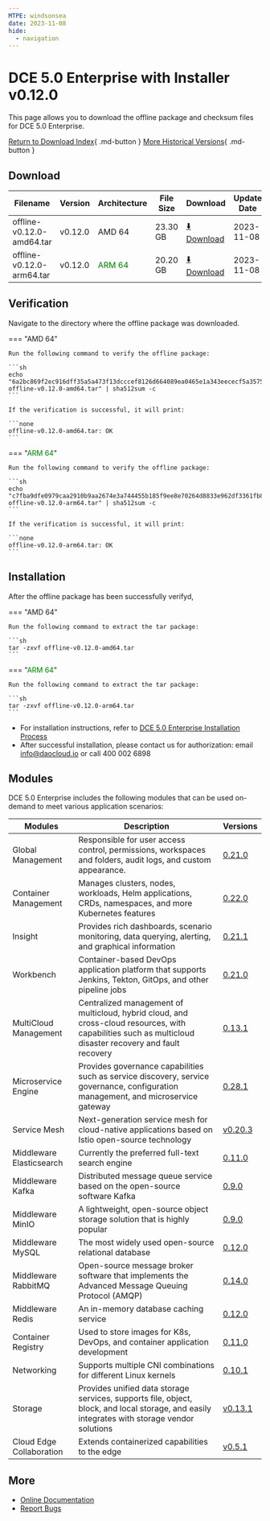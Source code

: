 ```yaml
---
MTPE: windsonsea
date: 2023-11-08
hide:
  - navigation
---
```


# DCE 5.0 Enterprise with Installer v0.12.0

This page allows you to download the offline package and checksum files for DCE 5.0 Enterprise.

[Return to Download Index](../index.md#_2){ .md-button }
[More Historical Versions](./dce5-installer-history.md){ .md-button }

## Download

| Filename | Version | Architecture | File Size | Download | Update Date |
| -------- | ------- | ------------ | --------- | -------- | ----------- |
| offline-v0.12.0-amd64.tar | v0.12.0 | AMD 64 | 23.30 GB | [:arrow_down: Download](https://qiniu-download-public.daocloud.io/DaoCloud_Enterprise/dce5/offline-v0.12.0-amd64.tar) | 2023-11-08 |
| offline-v0.12.0-arm64.tar | v0.12.0 | <font color="green">ARM 64</font> | 20.20 GB | [:arrow_down: Download](https://qiniu-download-public.daocloud.io/DaoCloud_Enterprise/dce5/offline-v0.12.0-arm64.tar) | 2023-11-08 |

## Verification

Navigate to the directory where the offline package was downloaded.

=== "AMD 64"

    Run the following command to verify the offline package:

    ```sh
    echo "6a2bc869f2ec916dff35a5a473f13dcccef8126d664089ea0465e1a343eececf5a357520244990c765c9de608b765e26b8950bf0322b26b5e53491826d1d919a  offline-v0.12.0-amd64.tar" | sha512sum -c
    ```

    If the verification is successful, it will print:

    ```none
    offline-v0.12.0-amd64.tar: OK
    ```

=== "<font color="green">ARM 64</font>"

    Run the following command to verify the offline package:

    ```sh
    echo "c7fba9dfe0979caa2910b9aa2674e3a744455b185f9ee8e70264d8833e962df3361fb85d9d5d33be8fc643e36d9929e3d7af37ead66e7d30483d76dc77faa04c  offline-v0.12.0-arm64.tar" | sha512sum -c
    ```

    If the verification is successful, it will print:

    ```none
    offline-v0.12.0-arm64.tar: OK
    ```

## Installation

After the offline package has been successfully verifyd,

=== "AMD 64"

    Run the following command to extract the tar package:

    ```sh
    tar -zxvf offline-v0.12.0-amd64.tar
    ```

=== "<font color="green">ARM 64</font>"

    Run the following command to extract the tar package:

    ```sh
    tar -zxvf offline-v0.12.0-arm64.tar
    ```

- For installation instructions, refer to [DCE 5.0 Enterprise Installation Process](../../install/commercial/start-install.md)
- After successful installation, please contact us for authorization: email info@daocloud.io or call 400 002 6898

## Modules

DCE 5.0 Enterprise includes the following modules that can be used on-demand to meet various application scenarios:

| Modules | Description | Versions |
| ------- | ----------- | -------- |
| Global Management | Responsible for user access control, permissions, workspaces and folders, audit logs, and custom appearance. | [0.21.0](../../ghippo/intro/release-notes.md#v0210) |
| Container Management | Manages clusters, nodes, workloads, Helm applications, CRDs, namespaces, and more Kubernetes features | [0.22.0](../../kpanda/intro/release-notes.md#v0220) |
| Insight | Provides rich dashboards, scenario monitoring, data querying, alerting, and graphical information | [0.21.1](../../insight/intro/releasenote.md#insight-server-v0210) |
| Workbench | Container-based DevOps application platform that supports Jenkins, Tekton, GitOps, and other pipeline jobs | [0.21.0](../../amamba/intro/release-notes.md#v0210) |
| MultiCloud Management | Centralized management of multicloud, hybrid cloud, and cross-cloud resources, with capabilities such as multicloud disaster recovery and fault recovery | [0.13.1](../../kairship/intro/release-notes.md#v0131) |
| Microservice Engine | Provides governance capabilities such as service discovery, service governance, configuration management, and microservice gateway | [0.28.1](../../skoala/intro/release-notes.md#v0281) |
| Service Mesh | Next-generation service mesh for cloud-native applications based on Istio open-source technology | [v0.20.3](../../mspider/intro/release-notes.md#v0203) |
| Middleware Elasticsearch | Currently the preferred full-text search engine | [0.11.0](../../middleware/elasticsearch/release-notes.md#v0110) |
| Middleware Kafka | Distributed message queue service based on the open-source software Kafka | [0.9.0](../../middleware/kafka/release-notes.md#v090) |
| Middleware MinIO | A lightweight, open-source object storage solution that is highly popular | [0.9.0](../../middleware/minio/release-notes.md#v090) |
| Middleware MySQL | The most widely used open-source relational database | [0.12.0](../../middleware/mysql/release-notes.md#v0120) |
| Middleware RabbitMQ | Open-source message broker software that implements the Advanced Message Queuing Protocol (AMQP) | [0.14.0](../../middleware/rabbitmq/release-notes.md#v0140) |
| Middleware Redis | An in-memory database caching service | [0.12.0](../../middleware/redis/release-notes.md#v0120) |
| Container Registry | Used to store images for K8s, DevOps, and container application development | [0.11.0](../../kangaroo/intro/release-notes.md#v0110) |
| Networking | Supports multiple CNI combinations for different Linux kernels | [0.10.1](../../network/intro/releasenotes.md#v0101) |
| Storage | Provides unified data storage services, supports file, object, block, and local storage, and easily integrates with storage vendor solutions | [v0.13.1](../../storage/hwameistor/releasenotes.md#v0131) |
| Cloud Edge Collaboration | Extends containerized capabilities to the edge | [v0.5.1](../../kant/intro/release-notes.md#v050) |

## More

- [Online Documentation](../../dce/index.md)
- [Report Bugs](https://github.com/DaoCloud/DaoCloud-docs/issues)
